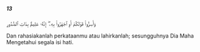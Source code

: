 ##### 13

<span class="ayah">وَأَسِرُّوا۟ قَوْلَكُمْ أَوِ ٱجْهَرُوا۟ بِهِۦٓ ۖ إِنَّهُۥ عَلِيمٌۢ بِذَاتِ ٱلصُّدُورِ</span>

<span class="ayah_translation">Dan rahasiakanlah perkataanmu atau lahirkanlah; sesungguhnya Dia Maha Mengetahui segala isi hati.</span>
